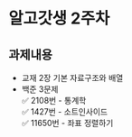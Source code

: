 # 알고갓생 2주차
## 과제내용
* 교재 2장 기본 자료구조와 배열
* 백준 3문제  
  ✅ 2108번 - 통계학  
  ✅ 1427번 - 소트인사이드  
  ✅ 11650번 - 좌표 정렬하기  
